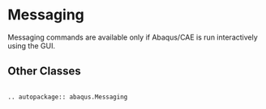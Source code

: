 # Messaging

Messaging commands are available only if Abaqus/CAE is run interactively using the GUI.

## Other Classes

```{eval-rst}

.. autopackage:: abaqus.Messaging
```
